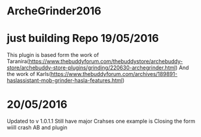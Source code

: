 # ArcheGrinder2016

# just building Repo 19/05/2016

This plugin is based form the work of
Taranira(https://www.thebuddyforum.com/thebuddystore/archebuddy-store/archebuddy-store-plugins/grinding/220630-archegrinder.html)
And the work of Karls(https://www.thebuddyforum.com/archives/189891-haslassistant-mob-grinder-hasla-features.html)

# 20/05/2016
Updated to v 1.0.1.1
Still have major Crahses one example is Closing the form wiill crash AB and plugin